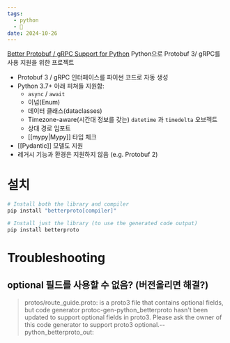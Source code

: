 ```yaml
---
tags:
  - python
  - 🌱
date: 2024-10-26
---
```


[Better Protobuf / gRPC Support for Python](https://github.com/danielgtaylor/python-betterproto)
Python으로 Protobuf 3/ gRPC를 사용 지원을 위한 프로젝트
- Protobuf 3 / gRPC 인터페이스를 파이썬 코드로 자동 생성
- Python 3.7+ 아래 피쳐들 지원함:
	- `async` / `await`
	- 이넘(Enum)
	- 데이터 클래스(dataclasses)
	- Timezone-aware(시간대 정보를 갖는) `datetime` 과 `timedelta` 오브젝트
	- 상대 경로 임포트
	- [[mypy|Mypy]] 타입 체크
- [[Pydantic]] 모델도 지원
- 레거시 기능과 환경은 지원하지 않음 (e.g. Protobuf 2)

# 설치

```sh
# Install both the library and compiler
pip install "betterproto[compiler]"

# Install just the library (to use the generated code output)
pip install betterproto
```

# Troubleshooting

## optional 필드를 사용할 수 없음? (버전올리면 해결?)

> protos/route_guide.proto: is a proto3 file that contains optional fields, but code generator protoc-gen-python_betterproto hasn't been updated to support optional fields in proto3. Please ask the owner of this code generator to support proto3 optional.--python_betterproto_out:  

